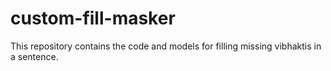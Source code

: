 # custom-fill-masker
This repository contains the code and models for filling missing vibhaktis in a sentence.
